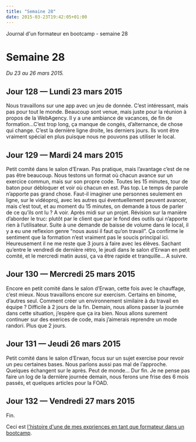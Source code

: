```yaml
---
title: "Semaine 28"
date: 2015-03-23T19:42:05+01:00
---
```


Journal d'un formateur en bootcamp - semaine 28

Semaine 28
==========

*Du 23 au 26 mars 2015.*

Jour 128 — Lundi 23 mars 2015
-----------------------------

Nous travaillons sur une app avec un jeu de donnée. C’est intéressant,
mais pas pour tout le monde. Beaucoup sont venue, mais juste pour la
réunion à propos de la WebAgency. Il y a une ambiance de vacances, de
fin de formation…C’est trop long, ça manque de congés, d’alternance, de
chose qui change. C’est la dernière ligne droite, les derniers jours.
Ils vont être vraiment spécial en plus puisque nous ne pouvons pas
utiliser le local.

Jour 129 — Mardi 24 mars 2015
-----------------------------

Petit comité dans le salon d’Erwan. Pas pratique, mais l’avantage c’est
de ne pas être beaucoup. Nous testons un format où chacun avance sur un
exercice commun, mais sur son propre code. Toutes les 15 minutes, tour
de baton pour débloquer et voir où chacun en est. Pas top. Le temps de
parole n’apporte pas grand chose. Faut-il imaginer une personnes
seulement en ligne, sur le vidéoproj, avec les autres qui éventuellement
peuvent avancer, mais c’est tout, et au moment du 15 minutes, on demande
à tous de parler de ce qu’ils ont lu ? A voir. Après midi sur un projet.
Révision sur la manière d’aborder le truc: plutôt par le client que par
le fond des outils qui n’apporte rien à l’utilisateur. Suite à une
demande de baisse de volume dans le local, il y a eu une reflexion genre
“nous aussi il faut qu’on travail”. Ça confirme le sentiment que la
formation n’est vraiment pas le soucis principal ici. Heureusement il ne
me reste que 3 jours à faire avec les élèves. Sachant qu’entre le
vendredi de dernière rétro, le jeudi dans le salon d’Erwan en petit
comité, et le mercredi matin aussi, ça va être rapide et tranquille… A
suivre.

Jour 130 — Mercredi 25 mars 2015
--------------------------------

Encore en petit comité dans le salon d’Erwan, cette fois avec le
chauffage, c’est mieux. Nous travaillons encore sur exercism. Certains
en binome, d’autres seul. Comment créer un environnement similaire à du
travail en équipe ? Difficile à 2 jours de la fin. Demain, nous allons
passer la journée dans cette situation, j’espère que ça ira bien. Nous
allons surement continuer sur des exerices de code, mais j’aimerais
reprendre un mode randori. Plus que 2 jours.

Jour 131 — Jeudi 26 mars 2015
-----------------------------

Petit comité dans le salon d’Erwan, focus sur un sujet exercise pour
revoir un peu certaines bases. Nous parlons aussi pas mal de l’approche.
Quelques échangent sur le après. Peut de monde… Dur fin. Je ne pense pas
faire un log de la dernière journée demain, nous ferons une frise des 6
mois passés, et quelques articles pour la FOAD.

Jour 132 — Vendredi 27 mars 2015
--------------------------------

Fin.

Ceci est [l'histoire d'une de mes expriences en tant que formateur dans
un bootcamp](https://yaf.github.io/journal-d-un-formateur-en-2015/).
